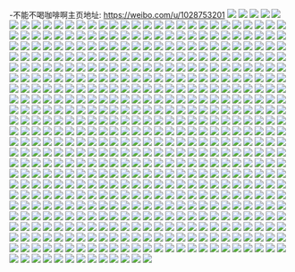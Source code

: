 -不能不喝咖啡啊主页地址: https://weibo.com/u/1028753201 
![](https://wx4.sinaimg.cn/mw2000/3d518731ly1h8ztpsaerjj22bc2bcb29.jpg) 
![](https://wx4.sinaimg.cn/mw2000/3d518731ly1h8xt05nk2vj20wi1yc7wh.jpg) 
![](https://wx4.sinaimg.cn/mw2000/3d518731ly1h8wmmqeaiyj20s31e2k1a.jpg) 
![](https://wx4.sinaimg.cn/mw2000/3d518731ly1h8wmmpzhv9j20u01hcgve.jpg) 
![](https://wx4.sinaimg.cn/mw2000/3d518731ly1h8v99rtomgj20wi1yc1d0.jpg) 
![](https://wx4.sinaimg.cn/mw2000/3d518731ly1h8vdhrfj0vj20wi1ycqv5.jpg) 
![](https://wx4.sinaimg.cn/mw2000/3d518731ly1h8v99pd0cdj20r71nf7e6.jpg) 
![](https://wx4.sinaimg.cn/mw2000/3d518731ly1h8v640mb1xj20wi1ycqv5.jpg) 
![](https://wx4.sinaimg.cn/mw2000/3d518731ly1h8v641k3awj20wi0evwka.jpg) 
![](https://wx4.sinaimg.cn/mw2000/3d518731ly1h8u7l6lbayj21p229f7t1.jpg) 
![](https://wx4.sinaimg.cn/mw2000/3d518731ly1h8u71vj6uyj20wi1ycnpd.jpg) 
![](https://wx4.sinaimg.cn/mw2000/3d518731ly1h8mt44dcsoj20wi1ycb29.jpg) 
![](https://wx4.sinaimg.cn/mw2000/3d518731ly1h8l48dbsxrj211j1e21h4.jpg) 
![](https://wx4.sinaimg.cn/mw2000/3d518731ly1h8l48cvdltj21pu1pukjl.jpg) 
![](https://wx4.sinaimg.cn/mw2000/3d518731gy1h8klxkyzonj20wi1ycwv8.jpg) 
![](https://wx4.sinaimg.cn/mw2000/3d518731ly1h8k1j8hee7j20u01407cd.jpg) 
![](https://wx4.sinaimg.cn/mw2000/3d518731ly1h8ijbxivlbj22382sbqv5.jpg) 
![](https://wx4.sinaimg.cn/mw2000/3d518731ly1h8ijchmo5sj20u0140121.jpg) 
![](https://wx4.sinaimg.cn/mw2000/3d518731ly1h8ijch7rsjj21s02dc4qq.jpg) 
![](https://wx4.sinaimg.cn/mw2000/3d518731ly1h8dvokt5tmj20wi1l7gzt.jpg) 
![](https://wx4.sinaimg.cn/mw2000/3d518731ly1h8dp27x49sj20nb0u3n3w.jpg) 
![](https://wx4.sinaimg.cn/mw2000/3d518731ly1h8cvzvcnx6j20ln0zxwmb.jpg) 
![](https://wx4.sinaimg.cn/mw2000/3d518731ly1h8culbm9urj20rp1y9n8x.jpg) 
![](https://wx4.sinaimg.cn/mw2000/3d518731ly1h8culc67orj20s81ergxc.jpg) 
![](https://wx4.sinaimg.cn/mw2000/3d518731ly1h8cjzcaf8wj20u00u0dj0.jpg) 
![](https://wx4.sinaimg.cn/mw2000/3d518731ly1h8cjvvx0rbj20rc16pwiv.jpg) 
![](https://wx4.sinaimg.cn/mw2000/3d518731ly1h8cixrlykoj20wi1yckjl.jpg) 
![](https://wx4.sinaimg.cn/mw2000/3d518731ly1h8cihvyab4j21ev1vtkg1.jpg) 
![](https://wx4.sinaimg.cn/mw2000/3d518731ly1h8cii1ecsuj22c0340npe.jpg) 
![](https://wx4.sinaimg.cn/mw2000/3d518731ly1h8buz813ojj20pb18zn3v.jpg) 
![](https://wx4.sinaimg.cn/mw2000/3d518731ly1h8buz8sfhkj22c02c0hdu.jpg) 
![](https://wx4.sinaimg.cn/mw2000/3d518731ly1h81ffommzaj20wi1ychdt.jpg) 
![](https://wx4.sinaimg.cn/mw2000/3d518731ly1h7z2gsks80j212f1f81co.jpg) 
![](https://wx4.sinaimg.cn/mw2000/3d518731ly1h7z2gv4n9tj20zn1bjng8.jpg) 
![](https://wx4.sinaimg.cn/mw2000/3d518731ly1h7z2gxjqufj20zv1btqul.jpg) 
![](https://wx4.sinaimg.cn/mw2000/3d518731ly1h7z2gqhglsj20yh19y1bz.jpg) 
![](https://wx4.sinaimg.cn/mw2000/3d518731ly1h7z2gzpn9ij20vu16vh58.jpg) 
![](https://wx4.sinaimg.cn/mw2000/3d518731ly1h7z2h0m09jj21281eztee.jpg) 
![](https://wx4.sinaimg.cn/mw2000/3d518731ly1h7yxvbziolj21lh1lhqur.jpg) 
![](https://wx4.sinaimg.cn/mw2000/3d518731ly1h7yykqdh4bj21nw1nwkae.jpg) 
![](https://wx4.sinaimg.cn/mw2000/3d518731ly1h7y19mtw6rj229y31aqns.jpg) 
![](https://wx4.sinaimg.cn/mw2000/3d518731ly1h7wzsoawkkj221w21wb2a.jpg) 
![](https://wx4.sinaimg.cn/mw2000/3d518731ly1h7vi27blufj221w21wb2a.jpg) 
![](https://wx4.sinaimg.cn/mw2000/3d518731ly1h7u8qe16nij21s02dcnpd.jpg) 
![](https://wx4.sinaimg.cn/mw2000/3d518731ly1h7t0bkndghj21s02dce81.jpg) 
![](https://wx4.sinaimg.cn/mw2000/3d518731ly1h7r1guibskj21pm2a5npd.jpg) 
![](https://wx4.sinaimg.cn/mw2000/3d518731ly1h7pxnd982wj20wi0n0n3l.jpg) 
![](https://wx4.sinaimg.cn/mw2000/3d518731ly1h7oe5sdt69j21wq2jm4qq.jpg) 
![](https://wx4.sinaimg.cn/mw2000/3d518731ly1h7oe5tsvbtj21p629k4qp.jpg) 
![](https://wx4.sinaimg.cn/mw2000/3d518731ly1h7oe5w74nrj21pl2a4e82.jpg) 
![](https://wx4.sinaimg.cn/mw2000/3d518731ly1h7oe5yzme0j20r71cenci.jpg) 
![](https://wx4.sinaimg.cn/mw2000/3d518731ly1h7oe60i5kzj21bn1ri4qp.jpg) 
![](https://wx4.sinaimg.cn/mw2000/3d518731ly1h7oe64d6z9j21db1tqh6k.jpg) 
![](https://wx4.sinaimg.cn/mw2000/3d518731ly1h7oe6bg2s4j21qb2b2b29.jpg) 
![](https://wx4.sinaimg.cn/mw2000/3d518731ly1h7n73iosocj20wi1ychdt.jpg) 
![](https://wx4.sinaimg.cn/mw2000/3d518731ly1h7lf8jyc5wj21qb2b2b29.jpg) 
![](https://wx4.sinaimg.cn/mw2000/3d518731ly1h7lf8eetebj20wi0ba75q.jpg) 
![](https://wx4.sinaimg.cn/mw2000/3d518731ly1h7lf8gdow7j21xs2781kx.jpg) 
![](https://wx4.sinaimg.cn/mw2000/3d518731ly1h7lf8gqee8j21er1erk93.jpg) 
![](https://wx4.sinaimg.cn/mw2000/3d518731ly1h7lf91v20pj20iw0fngnj.jpg) 
![](https://wx4.sinaimg.cn/mw2000/3d518731ly1h7lf8h7h4mj21zx1zxe81.jpg) 
![](https://wx4.sinaimg.cn/mw2000/3d518731ly1h7k4hf6h50j214r14rtke.jpg) 
![](https://wx4.sinaimg.cn/mw2000/3d518731ly1h7edz8rom2j20wi1yc43e.jpg) 
![](https://wx4.sinaimg.cn/mw2000/3d518731ly1h7ecugpd5nj20kh0pjadd.jpg) 
![](https://wx4.sinaimg.cn/mw2000/3d518731ly1h7dna6b4lxj21jt2ckkjl.jpg) 
![](https://wx4.sinaimg.cn/mw2000/3d518731ly1h7b0ylhivzj21l3245k6z.jpg) 
![](https://wx4.sinaimg.cn/mw2000/3d518731ly1h7b0yniy2tj228f2z91ky.jpg) 
![](https://wx4.sinaimg.cn/mw2000/3d518731ly1h7b0ypzsqzj22c0340u0x.jpg) 
![](https://wx4.sinaimg.cn/mw2000/3d518731ly1h7b0z4ufcsj221n2q7e81.jpg) 
![](https://wx4.sinaimg.cn/mw2000/3d518731ly1h74smg9y6fj22c0340qv6.jpg) 
![](https://wx4.sinaimg.cn/mw2000/3d518731ly1h6wmogph7dj20wi05pq3t.jpg) 
![](https://wx4.sinaimg.cn/mw2000/3d518731ly1h6wmojrhtcj21j42pze82.jpg) 
![](https://wx4.sinaimg.cn/mw2000/3d518731ly1h6wmop6j0mj20th133n1d.jpg) 
![](https://wx4.sinaimg.cn/mw2000/3d518731ly1h6rckykiaij21ps2ad1ky.jpg) 
![](https://wx4.sinaimg.cn/mw2000/3d518731ly1h6rckzixr2j229d30hhdu.jpg) 
![](https://wx4.sinaimg.cn/mw2000/3d518731ly1h6mjrkgb1rj21hl1zg1kx.jpg) 
![](https://wx4.sinaimg.cn/mw2000/3d518731ly1h6k7m7r4s5j20wi1ycabk.jpg) 
![](https://wx4.sinaimg.cn/mw2000/3d518731ly1h5r8483889j21rb1rb7wh.jpg) 
![](https://wx4.sinaimg.cn/mw2000/3d518731ly1h5i1qgwb6lj21s02dcb29.jpg) 
![](https://wx4.sinaimg.cn/mw2000/3d518731ly1h5i1qtqgo7j218f1n8h3y.jpg) 
![](https://wx4.sinaimg.cn/mw2000/3d518731ly1h5i1qvm6m1j21s02dchdt.jpg) 
![](https://wx4.sinaimg.cn/mw2000/3d518731ly1h5i1qonpsij21o928chdt.jpg) 
![](https://wx4.sinaimg.cn/mw2000/3d518731ly1h5i1qr16o0j20lc0sgk01.jpg) 
![](https://wx4.sinaimg.cn/mw2000/3d518731ly1h5i1qx061qj21s02dcb29.jpg) 
![](https://wx4.sinaimg.cn/mw2000/3d518731ly1h5ets55ljqj20vy07ldiv.jpg) 
![](https://wx4.sinaimg.cn/mw2000/3d518731ly1h5ed7reb1xj20us15d7mx.jpg) 
![](https://wx4.sinaimg.cn/mw2000/3d518731ly1h5ed80ygmrj21qo2bke3t.jpg) 
![](https://wx4.sinaimg.cn/mw2000/3d518731ly1h547t07hehj20wi1yc1kx.jpg) 
![](https://wx4.sinaimg.cn/mw2000/3d518731ly1h51j59hs4wj22c02c01kx.jpg) 
![](https://wx4.sinaimg.cn/mw2000/3d518731ly1h51j5ajwzpj22ae2ae1kx.jpg) 
![](https://wx4.sinaimg.cn/mw2000/3d518731ly1h51j5brmwdj22d02d0u0x.jpg) 
![](https://wx4.sinaimg.cn/mw2000/3d518731ly1h51j4p3b5gj22c02c0kjl.jpg) 
![](https://wx4.sinaimg.cn/mw2000/3d518731ly1h51j7k1h9dj20u00u07do.jpg) 
![](https://wx4.sinaimg.cn/mw2000/3d518731ly1h50v2px61lj217q1mcnpd.jpg) 
![](https://wx4.sinaimg.cn/mw2000/3d518731ly1h50v2z339lj20wi16l42e.jpg) 
![](https://wx4.sinaimg.cn/mw2000/3d518731ly1h50v2zltflj217r1mcx2t.jpg) 
![](https://wx4.sinaimg.cn/mw2000/3d518731ly1h4zprqv931j20sg0sgn1v.jpg) 
![](https://wx4.sinaimg.cn/mw2000/3d518731ly1h4zprrti9pj20wi18d17e.jpg) 
![](https://wx4.sinaimg.cn/mw2000/3d518731ly1h4tw8bilawj20lb0rp78v.jpg) 
![](https://wx4.sinaimg.cn/mw2000/3d518731ly1h4tw30w5i5j20ea0eawfn.jpg) 
![](https://wx4.sinaimg.cn/mw2000/3d518731ly1h4p7xz8cbnj211r1ec4fe.jpg) 
![](https://wx4.sinaimg.cn/mw2000/3d518731ly1h4p7yb7iwsj21eq1vo7wh.jpg) 
![](https://wx4.sinaimg.cn/mw2000/3d518731ly1h4p7yj43dij21s02dcqv6.jpg) 
![](https://wx4.sinaimg.cn/mw2000/3d518731ly1h4p7ymodn6j20um14uwpg.jpg) 
![](https://wx4.sinaimg.cn/mw2000/3d518731ly1h4mx4tpegzj21c31c3b29.jpg) 
![](https://wx4.sinaimg.cn/mw2000/3d518731ly1h4mx4yowasj21qw1qv1kx.jpg) 
![](https://wx4.sinaimg.cn/mw2000/3d518731ly1h4mx4x1gqaj21361gxnev.jpg) 
![](https://wx4.sinaimg.cn/mw2000/3d518731ly1h4mx4zjxtij21sc1sce81.jpg) 
![](https://wx4.sinaimg.cn/mw2000/3d518731ly1h4habcx8lvj20s10sgdmk.jpg) 
![](https://wx4.sinaimg.cn/mw2000/3d518731ly1h4h4etitywj20sg0sgtf0.jpg) 
![](https://wx4.sinaimg.cn/mw2000/3d518731ly1h4h4etptndj20sg0sgq9h.jpg) 
![](https://wx4.sinaimg.cn/mw2000/3d518731ly1h4h4esv0shj20sf0ru44c.jpg) 
![](https://wx4.sinaimg.cn/mw2000/3d518731ly1h4fz5739pcj219s1p1e81.jpg) 
![](https://wx4.sinaimg.cn/mw2000/3d518731ly1h4duu69vjoj21mp1nzu0x.jpg) 
![](https://wx4.sinaimg.cn/mw2000/3d518731ly1h4duuabc0rj21ma1mahdt.jpg) 
![](https://wx4.sinaimg.cn/mw2000/3d518731ly1h4dutlfs4aj21o01o0x6p.jpg) 
![](https://wx4.sinaimg.cn/mw2000/3d518731ly1h44ncuzp0sj227x27xnpd.jpg) 
![](https://wx4.sinaimg.cn/mw2000/3d518731ly1h44ncvn2lkj20wi0oadnm.jpg) 
![](https://wx4.sinaimg.cn/mw2000/3d518731ly1h44ncu64luj22bc3347wh.jpg) 
![](https://wx4.sinaimg.cn/mw2000/3d518731ly1h44nch2z8dj21o01o0x6p.jpg) 
![](https://wx4.sinaimg.cn/mw2000/3d518731ly1h3yrmw0azej22c0340kjn.jpg) 
![](https://wx4.sinaimg.cn/mw2000/3d518731ly1h3yrmreb7kj20vy16jtty.jpg) 
![](https://wx4.sinaimg.cn/mw2000/3d518731ly1h3yrmunb47j21px2at1kx.jpg) 
![](https://wx4.sinaimg.cn/mw2000/3d518731ly1h3yrmxjfzaj21qo2dcnpd.jpg) 
![](https://wx4.sinaimg.cn/mw2000/3d518731ly1h3yrn15entj21jo29xnpd.jpg) 
![](https://wx4.sinaimg.cn/mw2000/3d518731ly1h3yrn6bky0j22dc1tdqv5.jpg) 
![](https://wx4.sinaimg.cn/mw2000/3d518731ly1h3whnat4jsj21lf2dcb29.jpg) 
![](https://wx4.sinaimg.cn/mw2000/3d518731ly1h3whnncuk5j22ak2akkjl.jpg) 
![](https://wx4.sinaimg.cn/mw2000/3d518731ly1h3v6gl1h4qj22171k4kjl.jpg) 
![](https://wx4.sinaimg.cn/mw2000/3d518731ly1h3v6gls8f5j21hm1zh7wh.jpg) 
![](https://wx4.sinaimg.cn/mw2000/3d518731ly1h3sx4hbhi3j227a27a7wh.jpg) 
![](https://wx4.sinaimg.cn/mw2000/3d518731ly1h3sx4hs5q5j20zj0zjq66.jpg) 
![](https://wx4.sinaimg.cn/mw2000/3d518731ly1h3sx4j76txj231129dnpe.jpg) 
![](https://wx4.sinaimg.cn/mw2000/3d518731ly1h3sx4ksyi2j228o28ohdv.jpg) 
![](https://wx4.sinaimg.cn/mw2000/3d518731ly1h3sx4m753wj22bz2c0kjn.jpg) 
![](https://wx4.sinaimg.cn/mw2000/3d518731ly1h3uyp3s3kkj22ab2abhdw.jpg) 
![](https://wx4.sinaimg.cn/mw2000/3d518731ly1h3uyp26x8fj21sc1scaz7.jpg) 
![](https://wx4.sinaimg.cn/mw2000/3d518731ly1h3rt1bqtebj21sc1scnjc.jpg) 
![](https://wx4.sinaimg.cn/mw2000/3d518731ly1h3rt1b952qj20u00u0n0b.jpg) 
![](https://wx4.sinaimg.cn/mw2000/3d518731ly1h3rpys4yqjj21ei1einoi.jpg) 
![](https://wx4.sinaimg.cn/mw2000/3d518731ly1h3rpyyhj3fj22c02c0b2b.jpg) 
![](https://wx4.sinaimg.cn/mw2000/3d518731ly1h3rpyq7hlfj22bc334b2a.jpg) 
![](https://wx4.sinaimg.cn/mw2000/3d518731ly1h3rpygyf7wj21s02dcnpd.jpg) 
![](https://wx4.sinaimg.cn/mw2000/3d518731ly1h3rpyfvyfxj21pt2dce81.jpg) 
![](https://wx4.sinaimg.cn/mw2000/3d518731ly1h3pc8xvcjrj21qw2bv1ky.jpg) 
![](https://wx4.sinaimg.cn/mw2000/3d518731ly1h3pc938m0tj21pa29p4n9.jpg) 
![](https://wx4.sinaimg.cn/mw2000/3d518731ly1h3pc91mymzj21o3285b29.jpg) 
![](https://wx4.sinaimg.cn/mw2000/3d518731ly1h3pc9437muj21n5241wzj.jpg) 
![](https://wx4.sinaimg.cn/mw2000/3d518731ly1h3pc9nohenj21rc2che81.jpg) 
![](https://wx4.sinaimg.cn/mw2000/3d518731ly1h3pc92aywsj21mb23p7uq.jpg) 
![](https://wx4.sinaimg.cn/mw2000/3d518731ly1h3kqalb7zgj21rj2cp4qp.jpg) 
![](https://wx4.sinaimg.cn/mw2000/3d518731ly1h3kqakkdkrj21pu2ag1kx.jpg) 
![](https://wx4.sinaimg.cn/mw2000/3d518731ly1h3kqam9ws7j21s01rzarn.jpg) 
![](https://wx4.sinaimg.cn/mw2000/3d518731ly1h3imhnl029j22bz2c07wj.jpg) 
![](https://wx4.sinaimg.cn/mw2000/3d518731ly1h3imhovxvkj229a29a4qq.jpg) 
![](https://wx4.sinaimg.cn/mw2000/3d518731ly1h3imhq1kvbj227u27ukjm.jpg) 
![](https://wx4.sinaimg.cn/mw2000/3d518731ly1h3imhr1dugj22c02c0kjl.jpg) 
![](https://wx4.sinaimg.cn/mw2000/3d518731ly1h3im58mo6tj21kb1ksts7.jpg) 
![](https://wx4.sinaimg.cn/mw2000/3d518731ly1h3hfdq5b95j22ae31ve3b.jpg) 
![](https://wx4.sinaimg.cn/mw2000/3d518731ly1h3hfdri61zj23402c01kx.jpg) 
![](https://wx4.sinaimg.cn/mw2000/3d518731ly1h3imfaxf8uj21r2224e6v.jpg) 
![](https://wx4.sinaimg.cn/mw2000/3d518731ly1h3fwhhqh3kj2271271x6p.jpg) 
![](https://wx4.sinaimg.cn/mw2000/3d518731ly1h3fwhvrft8j22bz2bb4qr.jpg) 
![](https://wx4.sinaimg.cn/mw2000/3d518731ly1h3abbhmsrdj217a1mwe81.jpg) 
![](https://wx4.sinaimg.cn/mw2000/3d518731ly1h3abberm9zj22c0340b2a.jpg) 
![](https://wx4.sinaimg.cn/mw2000/3d518731ly1h3abbgiwhrj22c03404qs.jpg) 
![](https://wx4.sinaimg.cn/mw2000/3d518731ly1h3abbl53r5j223v2t67wi.jpg) 
![](https://wx4.sinaimg.cn/mw2000/3d518731ly1h3abbouc3oj22rw25hkjm.jpg) 
![](https://wx4.sinaimg.cn/mw2000/3d518731ly1h3abbu0swqj22c0340x6p.jpg) 
![](https://wx4.sinaimg.cn/mw2000/3d518731ly1h3abbie60tj23402c01kx.jpg) 
![](https://wx4.sinaimg.cn/mw2000/3d518731ly1h3abbmz4yvj227g2xye83.jpg) 
![](https://wx4.sinaimg.cn/mw2000/3d518731ly1h3abbjtiu0j224s2t7e83.jpg) 
![](https://wx4.sinaimg.cn/mw2000/3d518731ly1h3abbsnknoj22c03407wk.jpg) 
![](https://wx4.sinaimg.cn/mw2000/3d518731ly1h3abbd94kij217r1mc4qp.jpg) 
![](https://wx4.sinaimg.cn/mw2000/3d518731ly1h3abbqk811j22c0340u0z.jpg) 
![](https://wx4.sinaimg.cn/mw2000/3d518731ly1h3abbnraobj217r1mctzn.jpg) 
![](https://wx4.sinaimg.cn/mw2000/3d518731ly1h3ab9rll4pj232g2aub2b.jpg) 
![](https://wx4.sinaimg.cn/mw2000/3d518731ly1h3abad8ot2j22812yp7wi.jpg) 
![](https://wx4.sinaimg.cn/mw2000/3d518731ly1h3ab9vko1fj22c0340nph.jpg) 
![](https://wx4.sinaimg.cn/mw2000/3d518731ly1h3aba22aqkj227y2nbe82.jpg) 
![](https://wx4.sinaimg.cn/mw2000/3d518731ly1h3aba2qcjuj217q1mcql3.jpg) 
![](https://wx4.sinaimg.cn/mw2000/3d518731ly1h3ab9xoz58j22c0340b2b.jpg) 
![](https://wx4.sinaimg.cn/mw2000/3d518731ly1h3aba7iynyj217r1mc7uy.jpg) 
![](https://wx4.sinaimg.cn/mw2000/3d518731ly1h3aba03e4pj21ei1ei7wh.jpg) 
![](https://wx4.sinaimg.cn/mw2000/3d518731ly1h3abac75pqj21721lg4qp.jpg) 
![](https://wx4.sinaimg.cn/mw2000/3d518731ly1h3ab9z12w8j228r2zo4qr.jpg) 
![](https://wx4.sinaimg.cn/mw2000/3d518731ly1h3aba0yls0j217q1mce81.jpg) 
![](https://wx4.sinaimg.cn/mw2000/3d518731ly1h3aba3vl5wj217q1mc7wh.jpg) 
![](https://wx4.sinaimg.cn/mw2000/3d518731ly1h3aba4frkgj21ei1eikhx.jpg) 
![](https://wx4.sinaimg.cn/mw2000/3d518731ly1h3aba641xij217q1mce81.jpg) 
![](https://wx4.sinaimg.cn/mw2000/3d518731ly1h3aba6wcikj219g1k27wh.jpg) 
![](https://wx4.sinaimg.cn/mw2000/3d518731ly1h3aba9g53ij22c03401l0.jpg) 
![](https://wx4.sinaimg.cn/mw2000/3d518731ly1h3abab80xxj224q2uaqv7.jpg) 
![](https://wx4.sinaimg.cn/mw2000/3d518731ly1h3ab9q0k13j228l2zgx6r.jpg) 
![](https://wx4.sinaimg.cn/mw2000/3d518731ly1h2ueylxxfvj20hs1e4n2d.jpg) 
![](https://wx4.sinaimg.cn/mw2000/3d518731ly1h2rwied4pxj214o1h1wwn.jpg) 
![](https://wx4.sinaimg.cn/mw2000/3d518731ly1h2rwidv5xrj23402c01kx.jpg) 
![](https://wx4.sinaimg.cn/mw2000/3d518731ly1h2rwieuc0lj213d1ginhm.jpg) 
![](https://wx4.sinaimg.cn/mw2000/3d518731ly1h2r9wthktsj20wi0j7jw5.jpg) 
![](https://wx4.sinaimg.cn/mw2000/3d518731ly1h2r9wx10nsj20rx0tcwlj.jpg) 
![](https://wx4.sinaimg.cn/mw2000/3d518731ly1h2nf9nvibuj20rx197dqr.jpg) 
![](https://wx4.sinaimg.cn/mw2000/3d518731ly1h2ma1liopbj20wi0j7q96.jpg) 
![](https://wx4.sinaimg.cn/mw2000/3d518731ly1h2gfkl0z2cj229j29jnpe.jpg) 
![](https://wx4.sinaimg.cn/mw2000/3d518731ly1h2ezo12rxgj20xc1klgzq.jpg) 
![](https://wx4.sinaimg.cn/mw2000/3d518731ly1h2ezo1xlx0j20sc08541c.jpg) 
![](https://wx4.sinaimg.cn/mw2000/3d518731ly1h2ezo4yt2mj20uk6axb29.jpg) 
![](https://wx4.sinaimg.cn/mw2000/3d518731ly1h2b4fa5kb7j20hs0hs0t7.jpg) 
![](https://wx4.sinaimg.cn/mw2000/3d518731ly1h29cc3vxrij21be0zke81.jpg) 
![](https://wx4.sinaimg.cn/mw2000/3d518731ly1h29cbyknoaj22dc1s04qp.jpg) 
![](https://wx4.sinaimg.cn/mw2000/3d518731ly1h215boqu47j22c0340nph.jpg) 
![](https://wx4.sinaimg.cn/mw2000/3d518731ly1h20t2uldaqj20wi1yc7wh.jpg) 
![](https://wx4.sinaimg.cn/mw2000/3d518731gy1h1wb8wvqutj20ug0u0wnn.jpg) 
![](https://wx4.sinaimg.cn/mw2000/3d518731gy1h1wb6akundj20tz0tx7gt.jpg) 
![](https://wx4.sinaimg.cn/mw2000/3d518731gy1h1wb6biunbj20tz0tz0zv.jpg) 
![](https://wx4.sinaimg.cn/mw2000/3d518731ly1h1f7eonzgzj22c03407wj.jpg) 
![](https://wx4.sinaimg.cn/mw2000/3d518731ly1h1ewa6t0zqj22c0340hdu.jpg) 
![](https://wx4.sinaimg.cn/mw2000/3d518731ly1h1ewa90yhrj22312s1u0x.jpg) 
![](https://wx4.sinaimg.cn/mw2000/3d518731ly1h0zyl3m4coj22c0340npe.jpg) 
![](https://wx4.sinaimg.cn/mw2000/3d518731ly1h0qk9rzxg8j217q1mckdk.jpg) 
![](https://wx4.sinaimg.cn/mw2000/3d518731ly1h0nnxrb7fdj22c0340qv5.jpg) 
![](https://wx4.sinaimg.cn/mw2000/3d518731ly1h0hxfd6e7ej20uka4c1l2.jpg) 
![](https://wx4.sinaimg.cn/mw2000/3d518731ly1h0hxfertv9j20uk5nsnpe.jpg) 
![](https://wx4.sinaimg.cn/mw2000/3d518731ly1h0hxfgnbhvj20uk6t27wj.jpg) 
![](https://wx4.sinaimg.cn/mw2000/3d518731ly1h0hxfizfeuj20xc4xse83.jpg) 
![](https://wx4.sinaimg.cn/mw2000/3d518731ly1h0hxfjujlnj21ce1gqh2a.jpg) 
![](https://wx4.sinaimg.cn/mw2000/3d518731ly1h0hxfwxhc5j21s02dcx6p.jpg) 
![](https://wx4.sinaimg.cn/mw2000/3d518731ly1h0hxg12u8fj21lr2uonpf.jpg) 
![](https://wx4.sinaimg.cn/mw2000/3d518731ly1h0hxfm06tpj20yn1a64qp.jpg) 
![](https://wx4.sinaimg.cn/mw2000/3d518731ly1h0hxfnin87j225x2vwu0y.jpg) 
![](https://wx4.sinaimg.cn/mw2000/3d518731ly1h0hxfolscsj217q1mcqth.jpg) 
![](https://wx4.sinaimg.cn/mw2000/3d518731ly1h0hxfqwdrgj226r2x1kjl.jpg) 
![](https://wx4.sinaimg.cn/mw2000/3d518731ly1h0hxfyvei7j21js15u4qp.jpg) 
![](https://wx4.sinaimg.cn/mw2000/3d518731ly1h0hxfzlo3ij20mn0ejjti.jpg) 
![](https://wx4.sinaimg.cn/mw2000/3d518731ly1h0hxfv0awaj22c0340kjl.jpg) 
![](https://wx4.sinaimg.cn/mw2000/3d518731ly1h0hxftrm0aj21fg1dk7eh.jpg) 
![](https://wx4.sinaimg.cn/mw2000/3d518731ly1h0hxfsncbqj217q1ma7p7.jpg) 
![](https://wx4.sinaimg.cn/mw2000/3d518731ly1h0hxfrvw24j217r1mcap5.jpg) 
![](https://wx4.sinaimg.cn/mw2000/3d518731ly1h0hxfvtms9j217r1mc4gy.jpg) 
![](https://wx4.sinaimg.cn/mw2000/3d518731ly1h09rsyj7taj21o0280b29.jpg) 
![](https://wx4.sinaimg.cn/mw2000/3d518731ly1h09rt1203ej21n42807wh.jpg) 
![](https://wx4.sinaimg.cn/mw2000/3d518731ly1h05l227c9rj20wi16rn6l.jpg) 
![](https://wx4.sinaimg.cn/mw2000/3d518731ly1h04elmbm37j217q1mc7wd.jpg) 
![](https://wx4.sinaimg.cn/mw2000/3d518731ly1h04elk0x1bj226m2wuhdt.jpg) 
![](https://wx4.sinaimg.cn/mw2000/3d518731ly1h04elqc85xj217q1maqmw.jpg) 
![](https://wx4.sinaimg.cn/mw2000/3d518731ly1h04elp11odj217q1mc1kx.jpg) 
![](https://wx4.sinaimg.cn/mw2000/3d518731ly1h04em13m2rj217q1mch9v.jpg) 
![](https://wx4.sinaimg.cn/mw2000/3d518731ly1h04elo8o84j217r1mckj8.jpg) 
![](https://wx4.sinaimg.cn/mw2000/3d518731ly1h04elpratsj217s1mc4qp.jpg) 
![](https://wx4.sinaimg.cn/mw2000/3d518731ly1h04elr2d90j217q1mc4jt.jpg) 
![](https://wx4.sinaimg.cn/mw2000/3d518731ly1h04elnh7zvj217q1mc4qq.jpg) 
![](https://wx4.sinaimg.cn/mw2000/3d518731ly1h04elizwybj217q1mcaoj.jpg) 
![](https://wx4.sinaimg.cn/mw2000/3d518731ly1h011toodmsj22c0340u0y.jpg) 
![](https://wx4.sinaimg.cn/mw2000/3d518731ly1h011tf7009j228g2za1ky.jpg) 
![](https://wx4.sinaimg.cn/mw2000/3d518731ly1h011tuzurcj22c03401ky.jpg) 
![](https://wx4.sinaimg.cn/mw2000/3d518731ly1h011u1hl5nj22a031cnpe.jpg) 
![](https://wx4.sinaimg.cn/mw2000/3d518731ly1gzzxoir5uuj226q2wzb29.jpg) 
![](https://wx4.sinaimg.cn/mw2000/3d518731ly1gzzxokbib5j22c0340x6q.jpg) 
![](https://wx4.sinaimg.cn/mw2000/3d518731ly1gzzxohjatwj220i2phqv5.jpg) 
![](https://wx4.sinaimg.cn/mw2000/3d518731ly1gzt7lnett9j228v2so1kz.jpg) 
![](https://wx4.sinaimg.cn/mw2000/3d518731ly1gzt7llup2fj22802ypqv5.jpg) 
![](https://wx4.sinaimg.cn/mw2000/3d518731ly1gzt7lozwcdj22c03404qr.jpg) 
![](https://wx4.sinaimg.cn/mw2000/3d518731ly1gzq7tiq05lj21s02dcnpd.jpg) 
![](https://wx4.sinaimg.cn/mw2000/3d518731ly1gzq7th92gij228r2zob29.jpg) 
![](https://wx4.sinaimg.cn/mw2000/3d518731ly1gznnosa6rjj22822yqb29.jpg) 
![](https://wx4.sinaimg.cn/mw2000/3d518731ly1gznnoqh82gj229y31aqv6.jpg) 
![](https://wx4.sinaimg.cn/mw2000/3d518731ly1gzdid2wt1aj216o1kwni3.jpg) 
![](https://wx4.sinaimg.cn/mw2000/3d518731ly1gzdid50ekwj21o0280npd.jpg) 
![](https://wx4.sinaimg.cn/mw2000/3d518731ly1gzdid6g97zj21kw1kw1kx.jpg) 
![](https://wx4.sinaimg.cn/mw2000/3d518731ly1gzdcm2rqxjj22c0340x6q.jpg) 
![](https://wx4.sinaimg.cn/mw2000/3d518731ly1gzdcm7utgqj22c0340hdv.jpg) 
![](https://wx4.sinaimg.cn/mw2000/3d518731ly1gzdclzagrij21h51yuaxs.jpg) 
![](https://wx4.sinaimg.cn/mw2000/3d518731ly1gzca4e27oij20wi0nsgqs.jpg) 
![](https://wx4.sinaimg.cn/mw2000/3d518731ly1gzb3fx0xlzj22c0340e82.jpg) 
![](https://wx4.sinaimg.cn/mw2000/3d518731ly1gzb3fw2rebj20sl1234dt.jpg) 
![](https://wx4.sinaimg.cn/mw2000/3d518731ly1gzb3fy930sj22c03404qq.jpg) 
![](https://wx4.sinaimg.cn/mw2000/3d518731ly1gz9xngo4bbj217q1mc1kx.jpg) 
![](https://wx4.sinaimg.cn/mw2000/3d518731ly1gz8wm99899j20pl10r0yn.jpg) 
![](https://wx4.sinaimg.cn/mw2000/3d518731ly1gz8xrnedthj21hs1hs4kk.jpg) 
![](https://wx4.sinaimg.cn/mw2000/3d518731ly1gz7exhb6jaj20wi0uudli.jpg) 
![](https://wx4.sinaimg.cn/mw2000/3d518731ly1gz7exkt2hbj223u2t4e82.jpg) 
![](https://wx4.sinaimg.cn/mw2000/3d518731ly1gz7d33o6vfj21ib20f7qf.jpg) 
![](https://wx4.sinaimg.cn/mw2000/3d518731ly1gz7d34b6vgj21f21dzat4.jpg) 
![](https://wx4.sinaimg.cn/mw2000/3d518731ly1gz7d32v3f8j21801lye25.jpg) 
![](https://wx4.sinaimg.cn/mw2000/3d518731ly1gyyhog0wpdj22wc269kjl.jpg) 
![](https://wx4.sinaimg.cn/mw2000/3d518731ly1gyyhogmpxbj22qm1hkb29.jpg) 
![](https://wx4.sinaimg.cn/mw2000/3d518731ly1gyyhoesyvuj22so1mre81.jpg) 
![](https://wx4.sinaimg.cn/mw2000/3d518731ly1gywxb1spu7j20ie0azmxs.jpg) 
![](https://wx4.sinaimg.cn/mw2000/3d518731ly1gywqetw9zlj20wi0to0yj.jpg) 
![](https://wx4.sinaimg.cn/mw2000/3d518731ly1gytg3sv0ldj22c0340kjm.jpg) 
![](https://wx4.sinaimg.cn/mw2000/3d518731ly1gyl1toik1oj20wi0yttfx.jpg) 
![](https://wx4.sinaimg.cn/mw2000/3d518731ly1gyi9dxt3b4j22ae31vqv5.jpg) 
![](https://wx4.sinaimg.cn/mw2000/3d518731ly1gyi9dyzwo4j22a831nb29.jpg) 
![](https://wx4.sinaimg.cn/mw2000/3d518731ly1gyfenrocxej2290301e82.jpg) 
![](https://wx4.sinaimg.cn/mw2000/3d518731ly1gyeannf9f9j229o30wnpd.jpg) 
![](https://wx4.sinaimg.cn/mw2000/3d518731ly1gyeanmcfnoj227z2yn7wi.jpg) 
![](https://wx4.sinaimg.cn/mw2000/3d518731ly1gyeanp9r36j226h2wnhdu.jpg) 
![](https://wx4.sinaimg.cn/mw2000/3d518731ly1gybxpmad0nj20wi17g7hd.jpg) 
![](https://wx4.sinaimg.cn/mw2000/3d518731ly1gybxoe2b0ij22c0340e82.jpg) 
![](https://wx4.sinaimg.cn/mw2000/3d518731ly1gybxod7cupj20wi177k5a.jpg) 
![](https://wx4.sinaimg.cn/mw2000/3d518731ly1gy4h4du8klj20jg0dujrm.jpg) 
![](https://wx4.sinaimg.cn/mw2000/3d518731ly1gxy89ynkiej218w0u0n51.jpg) 
![](https://wx4.sinaimg.cn/mw2000/3d518731ly1gwzwo23pq6j226m2wub29.jpg) 
![](https://wx4.sinaimg.cn/mw2000/3d518731ly1gwzwo0x9w1j21un1uon90.jpg) 
![](https://wx4.sinaimg.cn/mw2000/3d518731ly1gwwy3626pdj20wi0d70um.jpg) 
![](https://wx4.sinaimg.cn/mw2000/0017CxHzly1gumw8wnm7dj60wi0lg41p02.jpg) 
![](https://wx4.sinaimg.cn/mw2000/0017CxHzly1gu8eux8fohj620i2oob2a02.jpg) 
![](https://wx4.sinaimg.cn/mw2000/0017CxHzly1gu8euzzzdbj61uo2hcqv502.jpg) 
![](https://wx4.sinaimg.cn/mw2000/3d518731ly1gu8ev23ctwj22c03404qq.jpg) 
![](https://wx4.sinaimg.cn/mw2000/0017CxHzly1gu8euudpa2j627y2ymkjm02.jpg) 
![](https://wx4.sinaimg.cn/mw2000/0017CxHzly1gu8ev4cbmhj62c0340b2a02.jpg) 
![](https://wx4.sinaimg.cn/mw2000/0017CxHzly1gu8evfano1j62c0340u0y02.jpg) 
![](https://wx4.sinaimg.cn/mw2000/0017CxHzly1gu8evk8ajxj62c0340npe02.jpg) 
![](https://wx4.sinaimg.cn/mw2000/0017CxHzly1gu8evnhlutj62c03401ky02.jpg) 
![](https://wx4.sinaimg.cn/mw2000/0017CxHzly1gu8io9ppq2j62c0340x6q02.jpg) 
![](https://wx4.sinaimg.cn/mw2000/3d518731ly1gu8io70b70j22c0340u0y.jpg) 
![](https://wx4.sinaimg.cn/mw2000/3d518731ly1gu8erfn59qj22c03404qq.jpg) 
![](https://wx4.sinaimg.cn/mw2000/0017CxHzly1gu8erkeb5rj62c03407wi02.jpg) 
![](https://wx4.sinaimg.cn/mw2000/0017CxHzly1gu8eri32a0j629y319hdt02.jpg) 
![](https://wx4.sinaimg.cn/mw2000/0017CxHzly1gu8esfgih9j628k2zfe8202.jpg) 
![](https://wx4.sinaimg.cn/mw2000/0017CxHzly1gu8erox06tj626l2wtx6p02.jpg) 
![](https://wx4.sinaimg.cn/mw2000/0017CxHzly1gu8ersns2nj62682wa7wa02.jpg) 
![](https://wx4.sinaimg.cn/mw2000/0017CxHzly1gu8erws6b4j63402c04qr02.jpg) 
![](https://wx4.sinaimg.cn/mw2000/0017CxHzly1gu8erzpdo1j62c0340b2a02.jpg) 
![](https://wx4.sinaimg.cn/mw2000/0017CxHzly1gu8es1uo3mj623v2t54qq02.jpg) 
![](https://wx4.sinaimg.cn/mw2000/0017CxHzly1gu8erd4ua5j62c0340qv502.jpg) 
![](https://wx4.sinaimg.cn/mw2000/0017CxHzly1gu8es3qjxgj62802yonpd02.jpg) 
![](https://wx4.sinaimg.cn/mw2000/0017CxHzly1gu8es5haujj629g30mhdt02.jpg) 
![](https://wx4.sinaimg.cn/mw2000/3d518731ly1gu8es86bq3j22c03404qr.jpg) 
![](https://wx4.sinaimg.cn/mw2000/0017CxHzly1gu8esarquvj62c0340kjm02.jpg) 
![](https://wx4.sinaimg.cn/mw2000/3d518731ly1gu8esdbtqqj22ae31vqv6.jpg) 
![](https://wx4.sinaimg.cn/mw2000/0017CxHzly1gu8esp4h20j61s02dcu0x02.jpg) 
![](https://wx4.sinaimg.cn/mw2000/0017CxHzly1gu8esusvlij62c0340kjm02.jpg) 
![](https://wx4.sinaimg.cn/mw2000/3d518731ly1gu8et3b1pxj22c03407wj.jpg) 
![](https://wx4.sinaimg.cn/mw2000/0017CxHzly1gtpaa9r9dcj628a2z2x6p02.jpg) 
![](https://wx4.sinaimg.cn/mw2000/0017CxHzly1gtpaac3ff9j62bx33x1l002.jpg) 
![](https://wx4.sinaimg.cn/mw2000/0017CxHzly1gtpaacvji5j628l2zgb2902.jpg) 
![](https://wx4.sinaimg.cn/mw2000/0017CxHzly1gtpaae2qa3j62c03401ky02.jpg) 
![](https://wx4.sinaimg.cn/mw2000/0017CxHzly1gtpaa8dzgqj62c0340x6q02.jpg) 
![](https://wx4.sinaimg.cn/mw2000/0017CxHzly1gtpaaffmjzj62c0340b2a02.jpg) 
![](https://wx4.sinaimg.cn/mw2000/0017CxHzly1gtpaagprc9j623y2tab2a02.jpg) 
![](https://wx4.sinaimg.cn/mw2000/0017CxHzly1gtpaah0kwdj618w0u013402.jpg) 
![](https://wx4.sinaimg.cn/mw2000/0017CxHzly1gtpaahodorj625i2vcnpd02.jpg) 
![](https://wx4.sinaimg.cn/mw2000/0017CxHzly1gtpaait5bdj62a231f4qq02.jpg) 
![](https://wx4.sinaimg.cn/mw2000/0017CxHzly1gtpaambgwxj62c03407wi02.jpg) 
![](https://wx4.sinaimg.cn/mw2000/0017CxHzly1gtpaanc4k7j61ng27a1kx02.jpg) 
![](https://wx4.sinaimg.cn/mw2000/0017CxHzly1gtpaakua5hj628g2z97wi02.jpg) 
![](https://wx4.sinaimg.cn/mw2000/0017CxHzly1gtpaaoo92qj62c0340e8202.jpg) 
![](https://wx4.sinaimg.cn/mw2000/0017CxHzly1gtpaapuhf4j626l2wsx6p02.jpg) 
![](https://wx4.sinaimg.cn/mw2000/0017CxHzly1gtpaar2uflj62c0340npe02.jpg) 
![](https://wx4.sinaimg.cn/mw2000/0017CxHzly1gtpaas5hqaj61yb2msqv502.jpg) 
![](https://wx4.sinaimg.cn/mw2000/0017CxHzly1gtpaatblv9j62c0340qv702.jpg) 
![](https://wx4.sinaimg.cn/mw2000/3d518731ly1gtau280f52j21r0340u0x.jpg) 
![](https://wx4.sinaimg.cn/mw2000/3d518731ly1gta7yhczpdj228g2z9khf.jpg) 
![](https://wx4.sinaimg.cn/mw2000/3d518731ly1gt8im24t2sj22af31wu0x.jpg) 
![](https://wx4.sinaimg.cn/mw2000/3d518731ly1gt8im8toilj22c0340hdu.jpg) 
![](https://wx4.sinaimg.cn/mw2000/0017CxHzly1gt8iqr57sqj62502uoe8102.jpg) 
![](https://wx4.sinaimg.cn/mw2000/3d518731ly1gt8iqsktzij22c0340qv5.jpg) 
![](https://wx4.sinaimg.cn/mw2000/3d518731ly1gt8iqufj69j22c03407wi.jpg) 
![](https://wx4.sinaimg.cn/mw2000/3d518731ly1gt8imc8w5pj22c0340u0x.jpg) 
![](https://wx4.sinaimg.cn/mw2000/3d518731ly1gt8imm7ivsj22c0340u0y.jpg) 
![](https://wx4.sinaimg.cn/mw2000/3d518731ly1gt8iqwbephj22c0340x6p.jpg) 
![](https://wx4.sinaimg.cn/mw2000/3d518731ly1gt8iqyknqfj22c0340kjm.jpg) 
![](https://wx4.sinaimg.cn/mw2000/3d518731ly1gt8ilw48mej22bx33xkjm.jpg) 
![](https://wx4.sinaimg.cn/mw2000/3d518731ly1gt8ir1gvf0j22c03407wi.jpg) 
![](https://wx4.sinaimg.cn/mw2000/3d518731ly1gt8ir2zvthj21wg2j9qv5.jpg) 
![](https://wx4.sinaimg.cn/mw2000/3d518731ly1gt8ir4l2ihj22c0340u0x.jpg) 
![](https://wx4.sinaimg.cn/mw2000/3d518731ly1gt8ir73qulj22c0340qv6.jpg) 
![](https://wx4.sinaimg.cn/mw2000/3d518731ly1gt8ir84z6rj21ua2gekjl.jpg) 
![](https://wx4.sinaimg.cn/mw2000/3d518731ly1gt8irad1d0j23402c0kjm.jpg) 
![](https://wx4.sinaimg.cn/mw2000/3d518731ly1gt8irbpsuaj22801o0hdt.jpg) 
![](https://wx4.sinaimg.cn/mw2000/3d518731ly1gt8iqpvtylj21o01o04qp.jpg) 
![](https://wx4.sinaimg.cn/mw2000/3d518731ly1gt54ybbbfyj20wi0f8tbc.jpg) 
![](https://wx4.sinaimg.cn/mw2000/3d518731ly1gt54ybn3fqj20wh1i0tft.jpg) 
![](https://wx4.sinaimg.cn/mw2000/3d518731ly1gt54yay978j20wh1idail.jpg) 
![](https://wx4.sinaimg.cn/mw2000/3d518731ly1gt50kbvc1sj22bx33xb2a.jpg) 
![](https://wx4.sinaimg.cn/mw2000/3d518731ly1gt50kd42gmj22862yw4qq.jpg) 
![](https://wx4.sinaimg.cn/mw2000/3d518731ly1gt50ke7g2vj22c03401ky.jpg) 
![](https://wx4.sinaimg.cn/mw2000/3d518731ly1gt50kg67poj22bx33xkjm.jpg) 
![](https://wx4.sinaimg.cn/mw2000/3d518731ly1gt50ki82csj22bx33x4qq.jpg) 
![](https://wx4.sinaimg.cn/mw2000/3d518731ly1gt50k9r8g2j229a30dnpd.jpg) 
![](https://wx4.sinaimg.cn/mw2000/3d518731ly1gt50kkej2rj22bx33xu0y.jpg) 
![](https://wx4.sinaimg.cn/mw2000/3d518731ly1gt50klc9dcj22c02c0wqp.jpg) 
![](https://wx4.sinaimg.cn/mw2000/0017CxHzly1gt50kmmhejj61ny1nyte802.jpg) 
![](https://wx4.sinaimg.cn/mw2000/3d518731ly1gt50knebsfj22mk1yx4fq.jpg) 
![](https://wx4.sinaimg.cn/mw2000/3d518731ly1gt0f6gho5pj22c03407wi.jpg) 
![](https://wx4.sinaimg.cn/mw2000/3d518731ly1gt0f6hp0mjj22c0340x6p.jpg) 
![](https://wx4.sinaimg.cn/mw2000/3d518731ly1gt0f6j6zzhj22c03401ky.jpg) 
![](https://wx4.sinaimg.cn/mw2000/3d518731ly1gt0f6l3bh0j22c0340x6p.jpg) 
![](https://wx4.sinaimg.cn/mw2000/3d518731ly1gt0f6oxk2sj22c0340x6q.jpg) 
![](https://wx4.sinaimg.cn/mw2000/3d518731ly1gt0f6qkdvsj22c0340hdu.jpg) 
![](https://wx4.sinaimg.cn/mw2000/3d518731ly1gt0f6rztmkj23402c0b29.jpg) 
![](https://wx4.sinaimg.cn/mw2000/3d518731ly1gt0f6u9sqjj224w224qjd.jpg) 
![](https://wx4.sinaimg.cn/mw2000/3d518731ly1gt0f6tnnbaj228g2za4qp.jpg) 
![](https://wx4.sinaimg.cn/mw2000/3d518731ly1gt0f6uump1j221e2pu46n.jpg) 
![](https://wx4.sinaimg.cn/mw2000/3d518731ly1gt0f72sqiij218w0t7jw1.jpg) 
![](https://wx4.sinaimg.cn/mw2000/3d518731ly1gt0f71djh4j22c0340atz.jpg) 
![](https://wx4.sinaimg.cn/mw2000/3d518731ly1gt0f6eqi9oj22c0340u0x.jpg) 
![](https://wx4.sinaimg.cn/mw2000/3d518731ly1gt0f6z527zj23402c0npf.jpg) 
![](https://wx4.sinaimg.cn/mw2000/3d518731ly1gt0f6w6w6fj22c0340qv5.jpg) 
![](https://wx4.sinaimg.cn/mw2000/3d518731ly1gt0f3y50byj22c0340x6p.jpg) 
![](https://wx4.sinaimg.cn/mw2000/3d518731ly1gt0f403dp9j22c0340x6p.jpg) 
![](https://wx4.sinaimg.cn/mw2000/3d518731ly1gt0f4rrgtbj22172rj4qq.jpg) 
![](https://wx4.sinaimg.cn/mw2000/3d518731ly1gt0f42xp20j229y31ab2a.jpg) 
![](https://wx4.sinaimg.cn/mw2000/3d518731ly1gt0f3vyyrhj228q2znkjm.jpg) 
![](https://wx4.sinaimg.cn/mw2000/0017CxHzly1gt0f49aoivj62c03401ky02.jpg) 
![](https://wx4.sinaimg.cn/mw2000/3d518731ly1gt0f44rku4j22c0340hdu.jpg) 
![](https://wx4.sinaimg.cn/mw2000/3d518731ly1gt0f47b7vkj22c0340x6p.jpg) 
![](https://wx4.sinaimg.cn/mw2000/3d518731ly1gt0f4gvhifj22c03407wj.jpg) 
![](https://wx4.sinaimg.cn/mw2000/3d518731ly1gt0f4x1293j21vl2i4u0x.jpg) 
![](https://wx4.sinaimg.cn/mw2000/3d518731ly1gt0f4mmu95j22c0340qv6.jpg) 
![](https://wx4.sinaimg.cn/mw2000/3d518731ly1gt0f50jpc5j228v2ztkjm.jpg) 
![](https://wx4.sinaimg.cn/mw2000/3d518731ly1gt0f4bl9ahj22c03407wi.jpg) 
![](https://wx4.sinaimg.cn/mw2000/3d518731ly1gt0f4dn898j23402c0b2a.jpg) 
![](https://wx4.sinaimg.cn/mw2000/3d518731ly1gt0f4jnzx3j22c0340hdv.jpg) 
![](https://wx4.sinaimg.cn/mw2000/3d518731ly1gt0f4ta1xdj22a231fnpd.jpg) 
![](https://wx4.sinaimg.cn/mw2000/3d518731ly1gt0f4pilr4j22c03401ky.jpg) 
![](https://wx4.sinaimg.cn/mw2000/3d518731ly1gt0f4v54u3j228g2zax6p.jpg) 
![](https://wx4.sinaimg.cn/mw2000/3d518731ly1gsvmvq4fmmj22c0340e81.jpg) 
![](https://wx4.sinaimg.cn/mw2000/3d518731ly1gsvmvrc07bj228d2zee81.jpg) 
![](https://wx4.sinaimg.cn/mw2000/3d518731ly1gsvmvvs2cyj21rz2dchdu.jpg) 
![](https://wx4.sinaimg.cn/mw2000/3d518731ly1gsvmvwu50ij21z42mte81.jpg) 
![](https://wx4.sinaimg.cn/mw2000/3d518731ly1gsvmvxrfw2j21h41ytkf5.jpg) 
![](https://wx4.sinaimg.cn/mw2000/3d518731ly1gsvmvoplwtj22c0340u0x.jpg) 
![](https://wx4.sinaimg.cn/mw2000/3d518731ly1gsvmvs8hzgj22c0340e81.jpg) 
![](https://wx4.sinaimg.cn/mw2000/3d518731ly1gsvmvyobopj21n626we81.jpg) 
![](https://wx4.sinaimg.cn/mw2000/3d518731ly1gsvmvzu8jxj21zi2ndu0x.jpg) 
![](https://wx4.sinaimg.cn/mw2000/3d518731ly1gsvmw1ua6mj22c0340npe.jpg) 
![](https://wx4.sinaimg.cn/mw2000/3d518731ly1gsvmw3n8arj22c0340u0x.jpg) 
![](https://wx4.sinaimg.cn/mw2000/3d518731ly1gsvmw6v3wvj22c03407wj.jpg) 
![](https://wx4.sinaimg.cn/mw2000/3d518731ly1gsvmw8ng1rj228g2za4qq.jpg) 
![](https://wx4.sinaimg.cn/mw2000/3d518731ly1gsvmwa69o2j22c03407wi.jpg) 
![](https://wx4.sinaimg.cn/mw2000/3d518731ly1gsvmwar6osj22c0340avl.jpg) 
![](https://wx4.sinaimg.cn/mw2000/3d518731ly1gsvmwhkh17j22c0340x6q.jpg) 
![](https://wx4.sinaimg.cn/mw2000/3d518731ly1gskromg1rmj218w0u018u.jpg) 
![](https://wx4.sinaimg.cn/mw2000/3d518731ly1gskromu0odj218w0u0gx8.jpg) 
![](https://wx4.sinaimg.cn/mw2000/3d518731ly1grzhjnq1vwj22c02c0u0x.jpg) 
![](https://wx4.sinaimg.cn/mw2000/3d518731ly1grvxwh0zz5j221z22i1kx.jpg) 
![](https://wx4.sinaimg.cn/mw2000/3d518731ly1grvxwkrcpxj21r41r4qdx.jpg) 
![](https://wx4.sinaimg.cn/mw2000/3d518731ly1grvxwrwedwj22c02c0hd7.jpg) 
![](https://wx4.sinaimg.cn/mw2000/3d518731ly1grvxwm3co7j22c0340kjl.jpg) 
![](https://wx4.sinaimg.cn/mw2000/3d518731ly1grvxwtd7y2j22c02c0ka1.jpg) 
![](https://wx4.sinaimg.cn/mw2000/3d518731ly1grvxwpn9xej22c02x9npd.jpg) 
![](https://wx4.sinaimg.cn/mw2000/3d518731ly1grvxwjdx6oj21ei1einms.jpg) 
![](https://wx4.sinaimg.cn/mw2000/0017CxHzly1grvxwkabkjj60wi0jbtfh02.jpg) 
![](https://wx4.sinaimg.cn/mw2000/3d518731ly1grvxwilxphj228o28o7wh.jpg) 
![](https://wx4.sinaimg.cn/mw2000/3d518731ly1grp5bgx8lwj22c03404qp.jpg) 
![](https://wx4.sinaimg.cn/mw2000/3d518731ly1grptbr7a73j22c03404qp.jpg) 
![](https://wx4.sinaimg.cn/mw2000/3d518731ly1grnxxyjnpsj21bz28knpf.jpg) 
![](https://wx4.sinaimg.cn/mw2000/3d518731ly1grnuoqt0qwj22c0340qv5.jpg) 
![](https://wx4.sinaimg.cn/mw2000/3d518731ly1grnuosvejtj22c02c0hdt.jpg) 
![](https://wx4.sinaimg.cn/mw2000/3d518731ly1grnuotm715j22c02c0npd.jpg) 
![](https://wx4.sinaimg.cn/mw2000/3d518731ly1grnuov973gj22c03401ky.jpg) 
![](https://wx4.sinaimg.cn/mw2000/3d518731ly1grnuopr852j22c033ix6p.jpg) 
![](https://wx4.sinaimg.cn/mw2000/3d518731ly1grnuowexylj228j28jb29.jpg) 
![](https://wx4.sinaimg.cn/mw2000/3d518731ly1grnuox8puhj22c0340u0x.jpg) 
![](https://wx4.sinaimg.cn/mw2000/3d518731ly1grnuoyagz8j229i2t9u0x.jpg) 
![](https://wx4.sinaimg.cn/mw2000/3d518731ly1grnuoz8nh0j22c02c0hdt.jpg) 
![](https://wx4.sinaimg.cn/mw2000/3d518731ly1grnup16niqj22c0340qs0.jpg) 
![](https://wx4.sinaimg.cn/mw2000/3d518731ly1grnup2zcwcj22c0340hdt.jpg) 
![](https://wx4.sinaimg.cn/mw2000/3d518731ly1grnup56xzaj22c02c04qq.jpg) 
![](https://wx4.sinaimg.cn/mw2000/3d518731ly1grnup5q7cyj22ag2agdww.jpg) 
![](https://wx4.sinaimg.cn/mw2000/3d518731ly1grnup75alcj20wi0wc45v.jpg) 
![](https://wx4.sinaimg.cn/mw2000/3d518731ly1grnup7wjr5j22c0340b29.jpg) 
![](https://wx4.sinaimg.cn/mw2000/3d518731ly1grnup9xiorj22c02c0e41.jpg) 
![](https://wx4.sinaimg.cn/mw2000/3d518731ly1grllehgrb9j227g2xye37.jpg) 
![](https://wx4.sinaimg.cn/mw2000/3d518731ly1grllej9mc2j22c02c0kjl.jpg) 
![](https://wx4.sinaimg.cn/mw2000/3d518731ly1grlleklx8aj22c02c0hdt.jpg) 
![](https://wx4.sinaimg.cn/mw2000/3d518731ly1grllelmh51j22c0340e81.jpg) 
![](https://wx4.sinaimg.cn/mw2000/3d518731ly1grlleoho95j22c0340hdt.jpg) 
![](https://wx4.sinaimg.cn/mw2000/3d518731ly1grlleqant9j22c02yv1kx.jpg) 
![](https://wx4.sinaimg.cn/mw2000/3d518731ly1grllerv1p3j22c03401kx.jpg) 
![](https://wx4.sinaimg.cn/mw2000/3d518731ly1grlletjl3qj22ab2onavl.jpg) 
![](https://wx4.sinaimg.cn/mw2000/3d518731ly1grllevyxw5j22c0340x6q.jpg) 
![](https://wx4.sinaimg.cn/mw2000/3d518731ly1grllexguaqj22c0340hdu.jpg) 
![](https://wx4.sinaimg.cn/mw2000/3d518731ly1grllf14j8qj22c02c0kjl.jpg) 
![](https://wx4.sinaimg.cn/mw2000/0017CxHzly1grllf2k1xzj62c02c0qv502.jpg) 
![](https://wx4.sinaimg.cn/mw2000/3d518731ly1grllf4rzhxj22a829be81.jpg) 
![](https://wx4.sinaimg.cn/mw2000/3d518731ly1grllf04t8zj21c02dc1l0.jpg) 
![](https://wx4.sinaimg.cn/mw2000/3d518731ly1grllefn18tj22c03401kx.jpg) 
![](https://wx4.sinaimg.cn/mw2000/3d518731ly1grlamytwsgj22c0340b2a.jpg) 
![](https://wx4.sinaimg.cn/mw2000/3d518731ly1grlamx1malj22c02c01ky.jpg) 
![](https://wx4.sinaimg.cn/mw2000/3d518731ly1grlan0b4rzj22c03404qq.jpg) 
![](https://wx4.sinaimg.cn/mw2000/3d518731ly1gri4d5n4k9j22c02c0e82.jpg) 
![](https://wx4.sinaimg.cn/mw2000/0017CxHzly1gri4d662tnj62c02c0ncn02.jpg) 
![](https://wx4.sinaimg.cn/mw2000/0017CxHzly1gri4d8fo5rj62c02c04qq02.jpg) 
![](https://wx4.sinaimg.cn/mw2000/3d518731ly1gri4d9qjtwj22c02c07wi.jpg) 
![](https://wx4.sinaimg.cn/mw2000/3d518731ly1gri4d0gpt5j22c02c0x6p.jpg) 
![](https://wx4.sinaimg.cn/mw2000/3d518731ly1gri4dbbcl8j22ac2ackjm.jpg) 
![](https://wx4.sinaimg.cn/mw2000/3d518731ly1gri4d2rsi8j22c02c0x6p.jpg) 
![](https://wx4.sinaimg.cn/mw2000/3d518731ly1gri4dc9scwj22c02c07wh.jpg) 
![](https://wx4.sinaimg.cn/mw2000/3d518731ly1gri4dehnazj22c02c04qq.jpg) 
![](https://wx4.sinaimg.cn/mw2000/3d518731ly1gri4dgqhg6j22c02c0e81.jpg) 
![](https://wx4.sinaimg.cn/mw2000/3d518731ly1grekyk1cxej22c02c0qv7.jpg) 
![](https://wx4.sinaimg.cn/mw2000/3d518731ly1greky7a7q4j225w25was1.jpg) 
![](https://wx4.sinaimg.cn/mw2000/3d518731ly1grekyhi8f2j22c03407wj.jpg) 
![](https://wx4.sinaimg.cn/mw2000/3d518731ly1grekyqowx5j22a42a44pt.jpg) 
![](https://wx4.sinaimg.cn/mw2000/3d518731ly1grekyne9ayj22am2am48l.jpg) 
![](https://wx4.sinaimg.cn/mw2000/3d518731ly1grekym6r62j22c02c0k9d.jpg) 
![](https://wx4.sinaimg.cn/mw2000/0017CxHzly1grekybbcqej62c0340x6q02.jpg) 
![](https://wx4.sinaimg.cn/mw2000/3d518731ly1grekyf6q3tj229g30mx6r.jpg) 
![](https://wx4.sinaimg.cn/mw2000/3d518731ly1grekycqy9kj22c02c0x6p.jpg) 
![](https://wx4.sinaimg.cn/mw2000/0017CxHzly1grekylkpcpj62c0340x6q02.jpg) 
![](https://wx4.sinaimg.cn/mw2000/3d518731ly1grekyp40boj22c02c07wi.jpg) 
![](https://wx4.sinaimg.cn/mw2000/3d518731ly1grekz6qmqej21yc0wiu12.jpg) 
![](https://wx4.sinaimg.cn/mw2000/3d518731ly1grcefjb43mj22c0340x6q.jpg) 
![](https://wx4.sinaimg.cn/mw2000/3d518731ly1grcefkoe06j22c0340kjm.jpg) 
![](https://wx4.sinaimg.cn/mw2000/3d518731ly1grcefn3nrtj22c0340kjm.jpg) 
![](https://wx4.sinaimg.cn/mw2000/3d518731ly1grcefr70qnj22c02c0b2a.jpg) 
![](https://wx4.sinaimg.cn/mw2000/3d518731ly1grcefotavkj22c02c0u0y.jpg) 
![](https://wx4.sinaimg.cn/mw2000/3d518731ly1grcefhyay8j22bg2bg7nz.jpg) 
![](https://wx4.sinaimg.cn/mw2000/0017CxHzly1gqy601teemj62c02c0k3w02.jpg) 
![](https://wx4.sinaimg.cn/mw2000/3d518731ly1gqy60isd5zj21mb1mb7wh.jpg) 
![](https://wx4.sinaimg.cn/mw2000/3d518731ly1gqo1d62jqcj22651awdqd.jpg) 
![](https://wx4.sinaimg.cn/mw2000/3d518731ly1gqlqgbbgqaj22c02byqv6.jpg) 
![](https://wx4.sinaimg.cn/mw2000/3d518731ly1gqlqggzt1mj22bz2bzkjo.jpg) 
![](https://wx4.sinaimg.cn/mw2000/3d518731ly1gqlqglyl8dj23402c0kjp.jpg) 
![](https://wx4.sinaimg.cn/mw2000/3d518731ly1gqlqgnzjjmj22c02bye82.jpg) 
![](https://wx4.sinaimg.cn/mw2000/3d518731ly1gqlqgqw13ej22c02by1ky.jpg) 
![](https://wx4.sinaimg.cn/mw2000/3d518731ly1gqlqgru9pbj21ei1ejnop.jpg) 
![](https://wx4.sinaimg.cn/mw2000/3d518731ly1gqlqgte71yj22by2c0u0y.jpg) 
![](https://wx4.sinaimg.cn/mw2000/3d518731ly1gqlqgx7gs2j22c02c04qq.jpg) 
![](https://wx4.sinaimg.cn/mw2000/3d518731ly1gqlqh2ujwpj22c02c07wi.jpg) 
![](https://wx4.sinaimg.cn/mw2000/3d518731ly1gqbefmgsf0j21mb1mbb29.jpg) 
![](https://wx4.sinaimg.cn/mw2000/3d518731ly1gqbefmx2waj22c02c0tnh.jpg) 
![](https://wx4.sinaimg.cn/mw2000/3d518731ly1gqbefr1fquj22c02c07wn.jpg) 
![](https://wx4.sinaimg.cn/mw2000/3d518731ly1gq35rrpy0pj21gh0q0dn9.jpg) 
![](https://wx4.sinaimg.cn/mw2000/3d518731ly1gpvp0njfm9j23402c0kjo.jpg) 
![](https://wx4.sinaimg.cn/mw2000/3d518731ly1gpvp0lk6ijj22c02c01kx.jpg) 
![](https://wx4.sinaimg.cn/mw2000/3d518731ly1gpvp0powdwj22c02c0kjn.jpg) 
![](https://wx4.sinaimg.cn/mw2000/3d518731ly1gpvp0sn3ajj22c02c0tzq.jpg) 
![](https://wx4.sinaimg.cn/mw2000/3d518731ly1gpvp0k8migj22c02c00wv.jpg) 
![](https://wx4.sinaimg.cn/mw2000/3d518731ly1gpvp0tc5loj228p28p1kx.jpg) 
![](https://wx4.sinaimg.cn/mw2000/3d518731ly1gpblevwy4lj22ae2ae1kx.jpg) 
![](https://wx4.sinaimg.cn/mw2000/3d518731ly1gpblet9drmj2137135dr1.jpg) 
![](https://wx4.sinaimg.cn/mw2000/3d518731ly1gpblexc9tcj22c02c0kjj.jpg) 
![](https://wx4.sinaimg.cn/mw2000/3d518731ly1gpblewgbqtj22c02c07r6.jpg) 
![](https://wx4.sinaimg.cn/mw2000/3d518731ly1gpblemw5ysj22c02c0hdt.jpg) 
![](https://wx4.sinaimg.cn/mw2000/3d518731ly1gpblenrg87j22c02c0kjl.jpg) 
![](https://wx4.sinaimg.cn/mw2000/3d518731ly1gpbleoi7loj22c02c04qp.jpg) 
![](https://wx4.sinaimg.cn/mw2000/3d518731ly1gpblexmepqj20j60j3acc.jpg) 
![](https://wx4.sinaimg.cn/mw2000/3d518731ly1gpblepsxq2j22zc28ihdu.jpg) 
![](https://wx4.sinaimg.cn/mw2000/3d518731ly1gpblerla07j21ei1ei1dk.jpg) 
![](https://wx4.sinaimg.cn/mw2000/3d518731ly1gpbler22jfj22c02c0qv5.jpg) 
![](https://wx4.sinaimg.cn/mw2000/3d518731ly1gpblesrq7uj22c02c07wi.jpg) 
![](https://wx4.sinaimg.cn/mw2000/3d518731ly1gpblgmtpsej22yt284u0x.jpg) 
![](https://wx4.sinaimg.cn/mw2000/3d518731ly1gpblev8ap5j22c02c04qp.jpg) 
![](https://wx4.sinaimg.cn/mw2000/3d518731ly1gp7ya9iahdj22c02c01kx.jpg) 
![](https://wx4.sinaimg.cn/mw2000/3d518731ly1gp7yaagz8ej224h1xke81.jpg) 
![](https://wx4.sinaimg.cn/mw2000/3d518731ly1gp7yabxjtlj226c26ce81.jpg) 
![](https://wx4.sinaimg.cn/mw2000/3d518731ly1gp7yad0bmej22c02c07wh.jpg) 
![](https://wx4.sinaimg.cn/mw2000/3d518731ly1gp7yaec6vcj22c02c0x6p.jpg) 
![](https://wx4.sinaimg.cn/mw2000/3d518731ly1gp7ya86zm1j22c02c0b29.jpg) 
![](https://wx4.sinaimg.cn/mw2000/3d518731ly1gp7yafkr40j22c02c0kjl.jpg) 
![](https://wx4.sinaimg.cn/mw2000/3d518731ly1gp7yaiy4h6j22c02c07wi.jpg) 
![](https://wx4.sinaimg.cn/mw2000/3d518731ly1gp7yalcoyij22c02c0u0x.jpg) 
![](https://wx4.sinaimg.cn/mw2000/3d518731ly1gp7yamd4osj22c02c04qp.jpg) 
![](https://wx4.sinaimg.cn/mw2000/3d518731ly1gp7yashhyfj22c02c04qp.jpg) 
![](https://wx4.sinaimg.cn/mw2000/3d518731ly1gp7yaoy1zuj21mb1mb7oc.jpg) 
![](https://wx4.sinaimg.cn/mw2000/3d518731ly1gp7yanftstj22c02c0hdt.jpg) 
![](https://wx4.sinaimg.cn/mw2000/3d518731ly1gojostxrgyj22c02c0trr.jpg) 
![](https://wx4.sinaimg.cn/mw2000/3d518731ly1gojost3u9sj22c02c01dk.jpg) 
![](https://wx4.sinaimg.cn/mw2000/3d518731ly1gojosuyvqgj22c02c0x1t.jpg) 
![](https://wx4.sinaimg.cn/mw2000/3d518731ly1gojosy1d6sj22c02c0ar3.jpg) 
![](https://wx4.sinaimg.cn/mw2000/3d518731ly1gojoszuv52j21zv1s31cz.jpg) 
![](https://wx4.sinaimg.cn/mw2000/3d518731ly1gojosvzro4j22c02c0k8y.jpg) 
![](https://wx4.sinaimg.cn/mw2000/3d518731ly1go9bcq1f0pj2258258wsw.jpg) 
![](https://wx4.sinaimg.cn/mw2000/3d518731ly1go9bcsmnbtj220h270x3l.jpg) 
![](https://wx4.sinaimg.cn/mw2000/3d518731ly1go9bdza6fkj21mc1mc1d3.jpg) 

